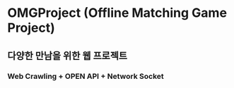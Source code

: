 # OMGProject (Offline Matching Game Project)

## **다양한 만남을 위한 웹 프로젝트**

### Web Crawling + OPEN API + Network Socket
